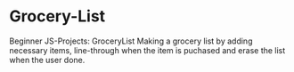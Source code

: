 # Grocery-List
Beginner JS-Projects: GroceryList
Making a grocery list by adding necessary items, line-through when the item is puchased and erase the list when the user done.
